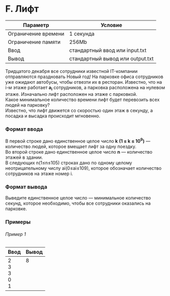# F. Лифт

| Параметр            | Условие                          |
|---------------------|----------------------------------|
| Ограничение времени | 1 секунда                        |
| Ограничение памяти  | 256Mb                            |
| Ввод                | стандартный ввод или input.txt   |
| Вывод               | стандартный вывод или output.txt |

Тридцатого декабря все сотрудники известной IT-компании отправляются праздновать Новый год! На парковке офиса сотрудников уже ожидают автобусы, чтобы отвезти их в ресторан. Известно, что на i-м этаже работает **a<sub>i</sub>** сотрудников, а парковка расположена на нулевом этаже. Изначально лифт расположен на этаже с парковкой.  
Какое минимальное количество времени лифт будет перевозить всех людей на парковку?  
Известно, что лифт движется со скоростью один этаж в секунду, а посадка и высадка происходит мгновенно.

### Формат ввода

В первой строке дано единственное целое число **k** **(1&nbsp;≤&nbsp;k&nbsp;≤&nbsp;10<sup>9</sup>)** — количество людей, которое вмещает лифт за одну поездку.  
Во второй строке дано единственное целое число **n** — количество этажей в здании.  
В следующих n(1≤n≤105) строках дано по одному целому неотрицательному числу
ai(0≤ai≤109), которое обозначает количество сотрудников на этаже номер i.

### Формат вывода

Выведите единственное целое число — минимальное количество секунд, которое необходимо, чтобы все сотрудники оказались на
парковке.

### Примеры

###### Пример 1

| Ввод                  | Вывод                 |
|-----------------------|-----------------------|
| 2<br>3<br>3<br>0<br>1 | 8<br><br><br><br><br> |

